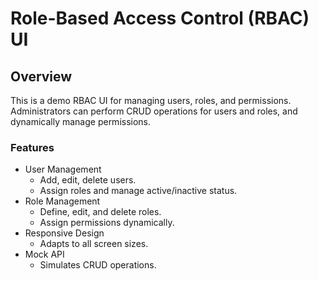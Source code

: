 # Role-Based Access Control (RBAC) UI

## Overview
This is a demo RBAC UI for managing users, roles, and permissions. Administrators can perform CRUD operations for users and roles, and dynamically manage permissions.

### Features
- User Management
  - Add, edit, delete users.
  - Assign roles and manage active/inactive status.
- Role Management
  - Define, edit, and delete roles.
  - Assign permissions dynamically.
- Responsive Design
  - Adapts to all screen sizes.
- Mock API
  - Simulates CRUD operations.

